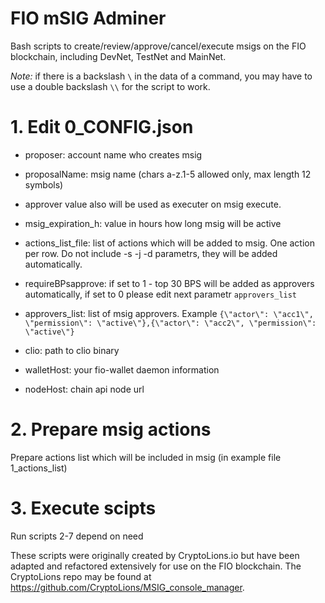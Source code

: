 # FIO mSIG Adminer
  
Bash scripts to create/review/approve/cancel/execute msigs on the FIO blockchain, including DevNet, TestNet and MainNet.

_Note:_ if there is a backslash `\` in the data of a command, you may have to use a double backslash `\\` for the script to work.

# 1. Edit 0_CONFIG.json
- proposer: account name who creates msig
- proposalName: msig name (chars a-z.1-5 allowed only, max length 12 symbols)
- approver value also will be used as executer on msig execute.
- msig_expiration_h: value in hours how long msig will be active

- actions_list_file: list of actions which will be added to msig. One action per row. Do not include -s -j -d parametrs, they will be added automatically.

- requireBPsapprove: if set to 1 - top 30 BPS will be added as approvers automatically, if set to 0 please edit next parametr `approvers_list`
- approvers_list: list of msig approvers. Example `{\"actor\": \"acc1\", \"permission\": \"active\"},{\"actor\": \"acc2\", \"permission\": \"active\"}`

- clio: path to clio binary
- walletHost: your fio-wallet daemon information
- nodeHost: chain api node url

# 2. Prepare msig actions  
Prepare actions list which will be included in msig (in example file 1_actions_list)

# 3. Execute scipts  
Run scripts 2-7 depend on need

These scripts were originally created by CryptoLions.io but have been adapted and refactored extensively for use on the FIO blockchain. The CryptoLions repo may be found at https://github.com/CryptoLions/MSIG_console_manager.

